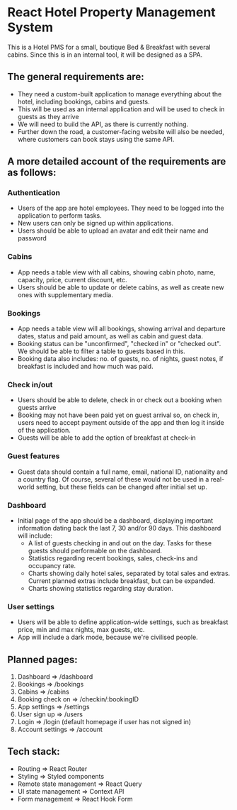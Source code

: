 # React Hotel Property Management System

This is a Hotel PMS for a small, boutique Bed & Breakfast with several cabins. Since this is in an internal tool, it will be designed as a SPA.

## The general requirements are:

- They need a custom-built application to manage everything about the hotel, including bookings, cabins and guests.
- This will be used as an internal application and will be used to check in guests as they arrive
- We will need to build the API, as there is currently nothing.
- Further down the road, a customer-facing website will also be needed, where customers can book stays using the same API.

## A more detailed account of the requirements are as follows:

### Authentication

- Users of the app are hotel employees. They need to be logged into the application to perform tasks.
- New users can only be signed up within applications.
- Users should be able to upload an avatar and edit their name and password

### Cabins

- App needs a table view with all cabins, showing cabin photo, name, capacity, price, current discount, etc.
- Users should be able to update or delete cabins, as well as create new ones with supplementary media.

### Bookings

- App needs a table view will all bookings, showing arrival and departure dates, status and paid amount, as well as cabin and guest data.
- Booking status can be "unconfirmed", "checked in" or "checked out". We should be able to filter a table to guests based in this.
- Booking data also includes: no. of guests, no. of nights, guest notes, if breakfast is included and how much was paid.

### Check in/out

- Users should be able to delete, check in or check out a booking when guests arrive
- Booking may not have been paid yet on guest arrival so, on check in, users need to accept payment outside of the app and then log it inside of the application.
- Guests will be able to add the option of breakfast at check-in

### Guest features

- Guest data should contain a full name, email, national ID, nationality and a country flag. Of course, several of these would not be used in a real-world setting, but these fields can be changed after initial set up.

### Dashboard

- Initial page of the app should be a dashboard, displaying important information dating back the last 7, 30 and/or 90 days. This dashboard will include:
  - A list of guests checking in and out on the day. Tasks for these guests should performable on the dashboard.
  - Statistics regarding recent bookings, sales, check-ins and occupancy rate.
  - Charts showing daily hotel sales, separated by total sales and extras. Current planned extras include breakfast, but can be expanded.
  - Charts showing statistics regarding stay duration.

### User settings

- Users will be able to define application-wide settings, such as breakfast price, min and max nights, max guests, etc.
- App will include a dark mode, because we're civilised people.

## Planned pages:

1. Dashboard => /dashboard
2. Bookings => /bookings
3. Cabins => /cabins
4. Booking check on => /checkin/:bookingID
5. App settings => /settings
6. User sign up => /users
7. Login => /login (default homepage if user has not signed in)
8. Account settings => /account

## Tech stack:

- Routing => React Router
- Styling => Styled components
- Remote state management => React Query
- UI state management => Context API
- Form management => React Hook Form
